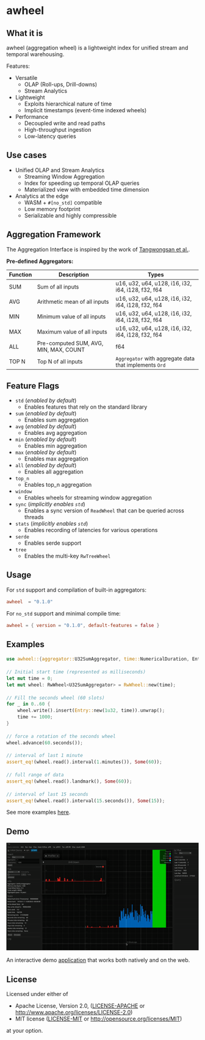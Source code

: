 # awheel

## What it is

awheel (aggregation wheel) is a lightweight index for unified stream and temporal warehousing.

Features:

- Versatile
    - OLAP (Roll-ups, Drill-downs)
    - Stream Analytics
- Lightweight
    - Exploits hierarchical nature of time
    - Implicit timestamps (event-time indexed wheels)
- Performance
    - Decoupled write and read paths
    - High-throughput ingestion
    - Low-latency queries

## Use cases

- Unified OLAP and Stream Analytics
    - Streaming Window Aggregation
    - Index for speeding up temporal OLAP queries
    - Materialized view with embedded time dimension
- Analytics at the edge
    - WASM + ``#[no_std]`` compatible
    - Low memory footprint
    - Serializable and highly compressible


## Aggregation Framework

The Aggregation Interface is inspired by the work of [Tangwongsan et al.](http://www.vldb.org/pvldb/vol8/p702-tangwongsan.pdf). 

**Pre-defined Aggregators:**

| Function | Description | Types |
| ---- | ------| ----- |
| SUM |  Sum of all inputs | u16, u32, u64, u128, i16, i32, i64, i128, f32, f64 | 
| AVG |  Arithmetic mean of all inputs | u16, u32, u64, u128, i16, i32, i64, i128, f32, f64 | 
| MIN |  Minimum value of all inputs |  u16, u32, u64, u128, i16, i32, i64, i128, f32, f64 | 
| MAX |  Maximum value of all inputs | u16, u32, u64, u128, i16, i32, i64, i128, f32, f64 | 
| ALL |  Pre-computed SUM, AVG, MIN, MAX, COUNT | f64 |
| TOP N  |  Top N of all inputs | ``Aggregator`` with aggregate data that implements ``Ord`` |

## Feature Flags
- `std` (_enabled by default_)
    - Enables features that rely on the standard library
- `sum` (_enabled by default_)
    - Enables sum aggregation
- `avg` (_enabled by default_)
    - Enables avg aggregation
- `min` (_enabled by default_)
    - Enables min aggregation
- `max` (_enabled by default_)
    - Enables max aggregation
- `all` (_enabled by default_)
    - Enables all aggregation
- `top_n`
    - Enables top_n aggregation
- `window`
    - Enables wheels for streaming window aggregation
- `sync` (_implicitly enables `std`_)
    - Enables a sync version of ``ReadWheel`` that can be queried across threads
- `stats` (_implicitly enables `std`_)
    - Enables recording of latencies for various operations
- `serde`
    - Enables serde support
- `tree`
    - Enables the multi-key ``RwTreeWheel``


## Usage

For ``std`` support and compilation of built-in aggregators:

```toml
awheel  = "0.1.0"
```
For ``no_std`` support and minimal compile time:

```toml
awheel = { version = "0.1.0", default-features = false }
```

## Examples

```rust
use awheel::{aggregator::U32SumAggregator, time::NumericalDuration, Entry, RwWheel};

// Initial start time (represented as milliseconds)
let mut time = 0;
let mut wheel: RwWheel<U32SumAggregator> = RwWheel::new(time);

// Fill the seconds wheel (60 slots)
for _ in 0..60 {
    wheel.write().insert(Entry::new(1u32, time)).unwrap();
    time += 1000;
}

// force a rotation of the seconds wheel
wheel.advance(60.seconds());

// interval of last 1 minute
assert_eq!(wheel.read().interval(1.minutes()), Some(60));

// full range of data
assert_eq!(wheel.read().landmark(), Some(60));

// interval of last 15 seconds
assert_eq!(wheel.read().interval(15.seconds()), Some(15));
```

See more examples [here](examples).

## Demo

<img src="crates/awheel-demo/assets/awheel_demo.gif">

An interactive demo [application](crates/awheel-demo/) that works both natively and on the web.


## License

Licensed under either of

  * Apache License, Version 2.0, ([LICENSE-APACHE](LICENSE-APACHE) or <http://www.apache.org/licenses/LICENSE-2.0>)
  * MIT license ([LICENSE-MIT](LICENSE-MIT) or <http://opensource.org/licenses/MIT>)

at your option.

